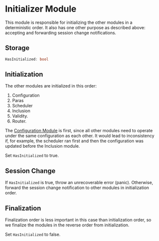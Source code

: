 # Initializer Module

This module is responsible for initializing the other modules in a deterministic order. It also has one other purpose as described above: accepting and forwarding session change notifications.

## Storage

```rust
HasInitialized: bool
```

## Initialization

The other modules are initialized in this order:

1. Configuration
1. Paras
1. Scheduler
1. Inclusion
1. Validity.
1. Router.

The [Configuration Module](configuration.md) is first, since all other modules need to operate under the same configuration as each other. It would lead to inconsistency if, for example, the scheduler ran first and then the configuration was updated before the Inclusion module.

Set `HasInitialized` to true.

## Session Change

If `HasInitialized` is true, throw an unrecoverable error (panic).
Otherwise, forward the session change notification to other modules in initialization order.

## Finalization

Finalization order is less important in this case than initialization order, so we finalize the modules in the reverse order from initialization.

Set `HasInitialized` to false.
